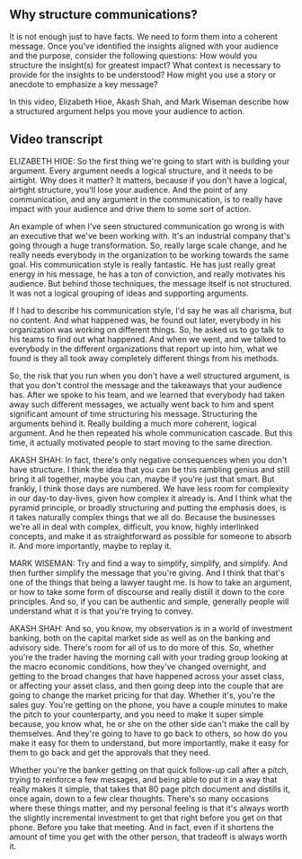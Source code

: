 ## Why structure communications?

It is not enough just to have facts. We need to form them into a coherent message. Once you've identified the insights aligned with your audience and the purpose, consider the following questions: How would you structure the insight(s) for greatest impact? What context is necessary to provide for the insights to be understood? How might you use a story or anecdote to emphasize a key message?

In this video, Elizabeth Hioe, Akash Shah, and Mark Wiseman describe how a structured argument helps you move your audience to action.

## Video transcript

ELIZABETH HIOE: So the first thing we're going to start with is building your argument. Every argument needs a logical structure, and it needs to be airtight. Why does it matter? It matters, because if you don't have a logical, airtight structure, you'll lose your audience. And the point of any communication, and any argument in the communication, is to really have impact with your audience and drive them to some sort of action.

An example of when I've seen structured communication go wrong is with an executive that we've been working with. It's an industrial company that's going through a huge transformation. So, really large scale change, and he really needs everybody in the organization to be working towards the same goal. His communication style is really fantastic. He has just really great energy in his message, he has a ton of conviction, and really motivates his audience. But behind those techniques, the message itself is not structured. It was not a logical grouping of ideas and supporting arguments.

If I had to describe his communication style, I'd say he was all charisma, but no content. And what happened was, he found out later, everybody in his organization was working on different things. So, he asked us to go talk to his teams to find out what happened. And when we went, and we talked to everybody in the different organizations that report up into him, what we found is they all took away completely different things from his methods.

So, the risk that you run when you don't have a well structured argument, is that you don't control the message and the takeaways that your audience has. After we spoke to his team, and we learned that everybody had taken away such different messages, we actually went back to him and spent significant amount of time structuring his message. Structuring the arguments behind it. Really building a much more coherent, logical argument. And he then repeated his whole communication cascade. But this time, it actually motivated people to start moving to the same direction.

AKASH SHAH: In fact, there's only negative consequences when you don't have structure. I think the idea that you can be this rambling genius and still bring it all together, maybe you can, maybe if you're just that smart. But frankly, I think those days are numbered. We have less room for complexity in our day-to day-lives, given how complex it already is. And I think what the pyramid principle, or broadly structuring and putting the emphasis does, is it takes naturally complex things that we all do. Because the businesses we're all in deal with complex, difficult, you know, highly interlinked concepts, and make it as straightforward as possible for someone to absorb it. And more importantly, maybe to replay it.

MARK WISEMAN: Try and find a way to simplify, simplify, and simplify. And then further simplify the message that you're giving. And I think that that's one of the things that being a lawyer taught me. Is how to take an argument, or how to take some form of discourse and really distill it down to the core principles. And so, if you can be authentic and simple, generally people will understand what it is that you're trying to convey.

AKASH SHAH: And so, you know, my observation is in a world of investment banking, both on the capital market side as well as on the banking and advisory side. There's room for all of us to do more of this. So, whether you're the trader having the morning call with your trading group looking at the macro economic conditions, how they've changed overnight, and getting to the broad changes that have happened across your asset class, or affecting your asset class, and then going deep into the couple that are going to change the market pricing for that day. Whether it's, you're the sales guy. You're getting on the phone, you have a couple minutes to make the pitch to your counterparty, and you need to make it super simple because, you know what, he or she on the other side can't make the call by themselves. And they're going to have to go back to others, so how do you make it easy for them to understand, but more importantly, make it easy for them to go back and get the approvals that they need.

Whether you're the banker getting on that quick follow-up call after a pitch, trying to reinforce a few messages, and being able to put it in a way that really makes it simple, that takes that 80 page pitch document and distills it, once again, down to a few clear thoughts. There's so many occasions where these things matter, and my personal feeling is that it's always worth the slightly incremental investment to get that right before you get on that phone. Before you take that meeting. And in fact, even if it shortens the amount of time you get with the other person, that tradeoff is always worth it.
